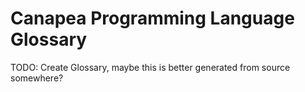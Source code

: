 # Canapea Programming Language Glossary

TODO: Create Glossary, maybe this is better generated from source somewhere?
